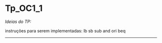 # Tp_OC1_1

_Ideias do TP:_


instruções para serem implementadas: lb sb sub and ori beq






--------------------------------------------
